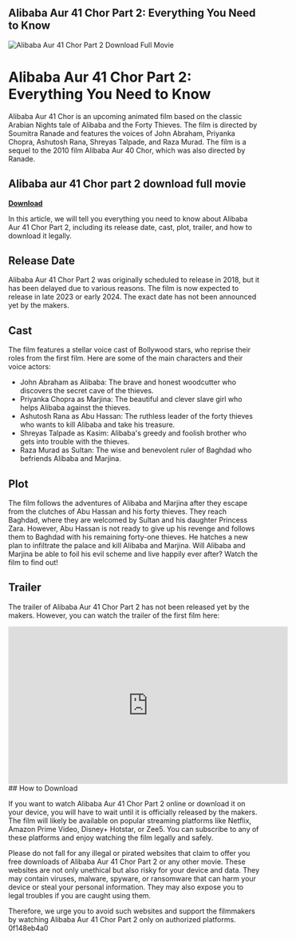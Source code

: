 ## Alibaba Aur 41 Chor Part 2: Everything You Need to Know

 
![Alibaba Aur 41 Chor Part 2 Download Full Movie](https://encrypted-tbn2.gstatic.com/images?q=tbn:ANd9GcTaENw44RALhkDJu6xqY5FLctQ2kvAx5V7XuiizN4jHEmQlG0TXOIa-3hhl)

 
# Alibaba Aur 41 Chor Part 2: Everything You Need to Know
 
Alibaba Aur 41 Chor is an upcoming animated film based on the classic Arabian Nights tale of Alibaba and the Forty Thieves. The film is directed by Soumitra Ranade and features the voices of John Abraham, Priyanka Chopra, Ashutosh Rana, Shreyas Talpade, and Raza Murad. The film is a sequel to the 2010 film Alibaba Aur 40 Chor, which was also directed by Ranade.
 
## Alibaba aur 41 Chor part 2 download full movie


[**Download**](https://vercupalo.blogspot.com/?d=2tKBj2)

 
In this article, we will tell you everything you need to know about Alibaba Aur 41 Chor Part 2, including its release date, cast, plot, trailer, and how to download it legally.
 
## Release Date
 
Alibaba Aur 41 Chor Part 2 was originally scheduled to release in 2018, but it has been delayed due to various reasons. The film is now expected to release in late 2023 or early 2024. The exact date has not been announced yet by the makers.
 
## Cast
 
The film features a stellar voice cast of Bollywood stars, who reprise their roles from the first film. Here are some of the main characters and their voice actors:
 
- John Abraham as Alibaba: The brave and honest woodcutter who discovers the secret cave of the thieves.
- Priyanka Chopra as Marjina: The beautiful and clever slave girl who helps Alibaba against the thieves.
- Ashutosh Rana as Abu Hassan: The ruthless leader of the forty thieves who wants to kill Alibaba and take his treasure.
- Shreyas Talpade as Kasim: Alibaba's greedy and foolish brother who gets into trouble with the thieves.
- Raza Murad as Sultan: The wise and benevolent ruler of Baghdad who befriends Alibaba and Marjina.

## Plot
 
The film follows the adventures of Alibaba and Marjina after they escape from the clutches of Abu Hassan and his forty thieves. They reach Baghdad, where they are welcomed by Sultan and his daughter Princess Zara. However, Abu Hassan is not ready to give up his revenge and follows them to Baghdad with his remaining forty-one thieves. He hatches a new plan to infiltrate the palace and kill Alibaba and Marjina. Will Alibaba and Marjina be able to foil his evil scheme and live happily ever after? Watch the film to find out!
 
## Trailer
 
The trailer of Alibaba Aur 41 Chor Part 2 has not been released yet by the makers. However, you can watch the trailer of the first film here:
 <iframe width="560" height="315" src="https://www.youtube.com/embed/9XZQ8vFfUgI" frameborder="0" allow="accelerometer; autoplay; clipboard-write; encrypted-media; gyroscope; picture-in-picture" allowfullscreen=""></iframe> 
## How to Download
 
If you want to watch Alibaba Aur 41 Chor Part 2 online or download it on your device, you will have to wait until it is officially released by the makers. The film will likely be available on popular streaming platforms like Netflix, Amazon Prime Video, Disney+ Hotstar, or Zee5. You can subscribe to any of these platforms and enjoy watching the film legally and safely.
 
Please do not fall for any illegal or pirated websites that claim to offer you free downloads of Alibaba Aur 41 Chor Part 2 or any other movie. These websites are not only unethical but also risky for your device and data. They may contain viruses, malware, spyware, or ransomware that can harm your device or steal your personal information. They may also expose you to legal troubles if you are caught using them.
 
Therefore, we urge you to avoid such websites and support the filmmakers by watching Alibaba Aur 41 Chor Part 2 only on authorized platforms.
 0f148eb4a0
